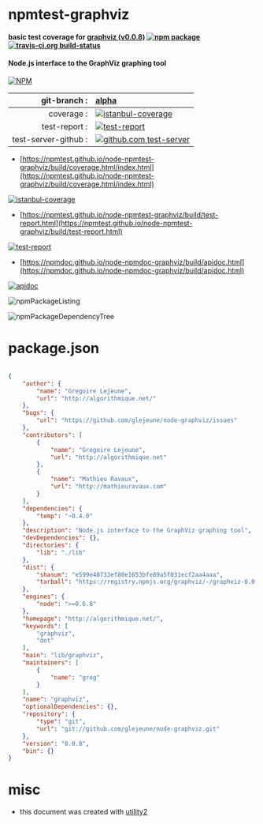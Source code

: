 # npmtest-graphviz

#### basic test coverage for  [graphviz (v0.0.8)](http://algorithmique.net/)  [![npm package](https://img.shields.io/npm/v/npmtest-graphviz.svg?style=flat-square)](https://www.npmjs.org/package/npmtest-graphviz) [![travis-ci.org build-status](https://api.travis-ci.org/npmtest/node-npmtest-graphviz.svg)](https://travis-ci.org/npmtest/node-npmtest-graphviz)

#### Node.js interface to the GraphViz graphing tool

[![NPM](https://nodei.co/npm/graphviz.png?downloads=true&downloadRank=true&stars=true)](https://www.npmjs.com/package/graphviz)

| git-branch : | [alpha](https://github.com/npmtest/node-npmtest-graphviz/tree/alpha)|
|--:|:--|
| coverage : | [![istanbul-coverage](https://npmtest.github.io/node-npmtest-graphviz/build/coverage.badge.svg)](https://npmtest.github.io/node-npmtest-graphviz/build/coverage.html/index.html)|
| test-report : | [![test-report](https://npmtest.github.io/node-npmtest-graphviz/build/test-report.badge.svg)](https://npmtest.github.io/node-npmtest-graphviz/build/test-report.html)|
| test-server-github : | [![github.com test-server](https://npmtest.github.io/node-npmtest-graphviz/GitHub-Mark-32px.png)](https://npmtest.github.io/node-npmtest-graphviz/build/app/index.html) | | build-artifacts : | [![build-artifacts](https://npmtest.github.io/node-npmtest-graphviz/glyphicons_144_folder_open.png)](https://github.com/npmtest/node-npmtest-graphviz/tree/gh-pages/build)|

- [https://npmtest.github.io/node-npmtest-graphviz/build/coverage.html/index.html](https://npmtest.github.io/node-npmtest-graphviz/build/coverage.html/index.html)

[![istanbul-coverage](https://npmtest.github.io/node-npmtest-graphviz/build/screenCapture.buildCi.browser.%252Ftmp%252Fbuild%252Fcoverage.lib.html.png)](https://npmtest.github.io/node-npmtest-graphviz/build/coverage.html/index.html)

- [https://npmtest.github.io/node-npmtest-graphviz/build/test-report.html](https://npmtest.github.io/node-npmtest-graphviz/build/test-report.html)

[![test-report](https://npmtest.github.io/node-npmtest-graphviz/build/screenCapture.buildCi.browser.%252Ftmp%252Fbuild%252Ftest-report.html.png)](https://npmtest.github.io/node-npmtest-graphviz/build/test-report.html)

- [https://npmdoc.github.io/node-npmdoc-graphviz/build/apidoc.html](https://npmdoc.github.io/node-npmdoc-graphviz/build/apidoc.html)

[![apidoc](https://npmdoc.github.io/node-npmdoc-graphviz/build/screenCapture.buildCi.browser.%252Ftmp%252Fbuild%252Fapidoc.html.png)](https://npmdoc.github.io/node-npmdoc-graphviz/build/apidoc.html)

![npmPackageListing](https://npmtest.github.io/node-npmtest-graphviz/build/screenCapture.npmPackageListing.svg)

![npmPackageDependencyTree](https://npmtest.github.io/node-npmtest-graphviz/build/screenCapture.npmPackageDependencyTree.svg)



# package.json

```json

{
    "author": {
        "name": "Gregoire Lejeune",
        "url": "http://algorithmique.net/"
    },
    "bugs": {
        "url": "https://github.com/glejeune/node-graphviz/issues"
    },
    "contributors": [
        {
            "name": "Gregoire Lejeune",
            "url": "http://algorithmique.net"
        },
        {
            "name": "Mathieu Ravaux",
            "url": "http://mathieuravaux.com"
        }
    ],
    "dependencies": {
        "temp": "~0.4.0"
    },
    "description": "Node.js interface to the GraphViz graphing tool",
    "devDependencies": {},
    "directories": {
        "lib": "./lib"
    },
    "dist": {
        "shasum": "e599e40733ef80e1653bfe89a5f031ecf2aa4aaa",
        "tarball": "https://registry.npmjs.org/graphviz/-/graphviz-0.0.8.tgz"
    },
    "engines": {
        "node": ">=0.6.8"
    },
    "homepage": "http://algorithmique.net/",
    "keywords": [
        "graphviz",
        "dot"
    ],
    "main": "lib/graphviz",
    "maintainers": [
        {
            "name": "greg"
        }
    ],
    "name": "graphviz",
    "optionalDependencies": {},
    "repository": {
        "type": "git",
        "url": "git://github.com/glejeune/node-graphviz.git"
    },
    "version": "0.0.8",
    "bin": {}
}
```



# misc
- this document was created with [utility2](https://github.com/kaizhu256/node-utility2)
